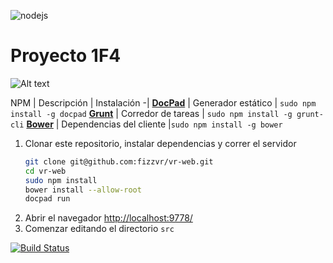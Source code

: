 ![nodejs](http://img4.uploadhouse.com/fileuploads/21496/21496034b167d7b8bdd44c0e0ee4571a1581ae17.png)

Proyecto 1F4
================

![Alt text](http://img8.uploadhouse.com/fileuploads/21439/21439888ad02f473d6b0307d3c9d0fd73670d8ee.jpg)


NPM | Descripción | Instalación
-|
[**DocPad**](http://docpad.org/) | Generador estático | `sudo npm install -g docpad`
[**Grunt**](http://gruntjs.com/) | Corredor de tareas | `sudo npm install -g grunt-cli`
[**Bower**](http://bower.io/) | Dependencias del cliente |`sudo npm install -g bower`

1. Clonar este repositorio, instalar dependencias y correr el servidor
	``` bash
	git clone git@github.com:fizzvr/vr-web.git
	cd vr-web
	sudo npm install
    bower install --allow-root
	docpad run
	```
1. Abrir el navegador [http://localhost:9778/](http://localhost:9778/)
1. Comenzar editando el directorio `src`

[![Build Status](http://img.shields.io/travis/fizzvr/vr-web/master.svg?style=flat)](https://travis-ci.org/fizzvr/vr-web)


